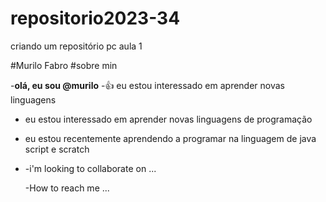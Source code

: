 # repositorio2023-34
criando um repositório pc aula 1

#Murilo Fabro
#sobre min 

-**olá, eu sou @murilo**
-:+1: eu estou interessado em aprender novas linguagens
- eu estou interessado em aprender novas linguagens de programação
- eu estou recentemente aprendendo a programar na linguagem de java script e scratch
- 
  -i'm looking to collaborate on ...
  
  -How to reach me ...
